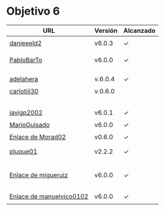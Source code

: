 # Objetivo 6

| URL                                                                              | Versión | Alcanzado |
|----------------------------------------------------------------------------------|---------|-----------|
| <!-- Enlace de sergioae19 -->                                                    |         |           |
| [danieeeld2](https://github.com/danieeeld2/LogisticsRoutes/pull/63)              | v6.0.3  | ✓         |
| <!-- Enlace de LuciaAnsino -->                                                   |         |           |
| <!-- Enlace de Enaraque -->                                                      |         |           |
| <!-- Enlace de giorgiogiovanni -->                                               |         |           |
| [PabloBarTo](https://github.com/PabloBarTo/Empresa/pull/31)                      | v6.0.0  | ✓         |
| <!-- Enlace de danibarranqueroo -->                                              |         |           |
| <!-- Enlace de Amadocm -->                                                       |         |           |
| <!-- Enlace de marinajcs -->                                                     |         |           |
| <!-- Enlace de GiancaGrizzly -->                                                 |         |           |
| [adelahera](https://github.com/adelahera/basket-stats/pull/45)                   | v.6.0.4 | ✓         |
| <!-- Enlace de puchy22 -->                                                       |         |           |
| [carlotiii30](https://github.com/carlotiii30/organizacionSemanal/pull/63)        | v.0.6.0 |           |
| <!-- Enlace de sergioffdez -->                                                   |         |           |
| <!-- Enlace de DarckMonster -->                                                  |         |           |
| <!-- Enlace de eugrdfolcha -->                                                   |         |           |
| <!-- Enlace de diagmatrix -->                                                    |         |           |
| <!-- Enlace de JaimeGM96 -->                                                     |         |           |
| [javigp2002](https://github.com/javigp2002/LazyFood/pull/43)                     | v6.0.1  | ✓         |
| <!-- Enlace de shvtwp -->                                                        |         |           |
| [MarioGuisado](https://github.com/MarioGuisado/TrainMe/pull/60)                  | v6.0.0  | ✓         |
| <!-- Enlace de J P S -->                                                         |         |           |
| [Enlace de Morad02](https://github.com/Morad02/F1Data/pull/49)                   | v0.6.0  | ✓         |
| <!-- Enlace de albertolj -->                                                     |         |           |
| <!-- Enlace de Christianlr -->                                                   |         |           |
| [pluque01](https://github.com/pluque01/CofreSagradoVirtual/pull/33)              | v2.2.2  | ✓         |
| <!-- Enlace de josemponce -->                                                    |         |           |
| <!-- Enlace de smallPingu -->                                                    |         |           |
| <!-- Enlace de chelunike -->                                                     |         |           |
| <!-- Enlace de M M M -->                                                         |         |           |
| <!-- Enlace de moshidev -->                                                      |         |           |
| <!-- Enlace de R L O E -->                                                       |         |           |
| [Enlace de migueruiz](https://github.com/migueruiz/Automatricula/pull/49)        | v6.0.0  | ✓         |
| <!-- Enlace de Javito198 -->                                                     |         |           |
| <!-- Enlace de Alvarosanpal95 -->                                                |         |           |
| <!-- Enlace de spmanolo -->                                                      |         |           |
| <!-- Enlace de carlosservi -->                                                   |         |           |
| <!-- Enlace de raultl12 -->                                                      |         |           |
| [Enlace de manuelvico0102](https://github.com/manuelvico0102/easySelect/pull/40) | v6.0.0  | ✓         |
| <!-- Enlace de johnwaves -->                                                     |         |           |

